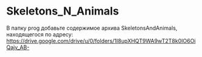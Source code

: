 # Skeletons_N_Animals
В папку prog добавьте содержимое архива SkeletonsAndAnimals, находящегося по адресу: https://drive.google.com/drive/u/0/folders/1I8upXHQT9WA9wT2T8k0IO6OiQajv_AB-
